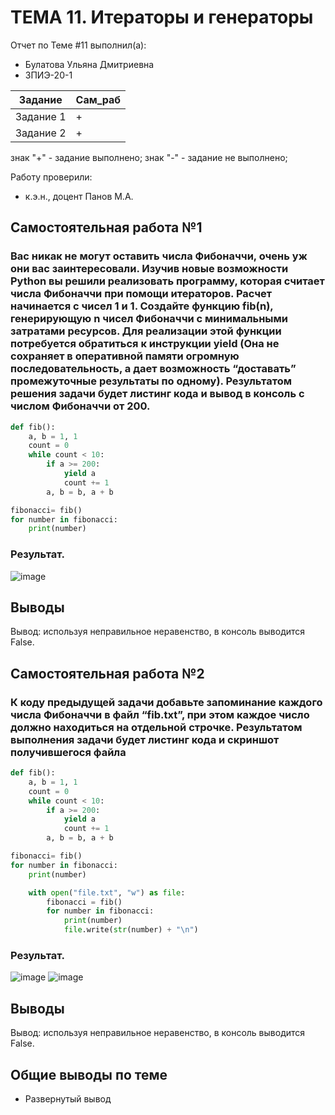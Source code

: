 # ТЕМА 11. Итераторы и генераторы
Отчет по Теме #11 выполнил(а):
- Булатова Ульяна Дмитриевна
- ЗПИЭ-20-1

| Задание | Сам_раб | 
| ------ | ------ | 
| Задание 1 | + | 
| Задание 2 | + | 


знак "+" - задание выполнено; знак "-" - задание не выполнено;

Работу проверили:
- к.э.н., доцент Панов М.А.

## Самостоятельная работа №1
###	Вас никак не могут оставить числа Фибоначчи, очень уж они вас заинтересовали. Изучив новые возможности Python вы решили реализовать программу, которая считает числа Фибоначчи при помощи итераторов. Расчет начинается с чисел 1 и 1. Создайте функцию fib(n), генерирующую n чисел Фибоначчи с минимальными затратами ресурсов. Для реализации этой функции потребуется обратиться к инструкции yield (Она не сохраняет в оперативной памяти огромную последовательность, а дает возможность “доставать” промежуточные результаты по одному). Результатом решения задачи будет листинг кода и вывод в консоль с числом Фибоначчи от 200.

```python
def fib():
    a, b = 1, 1  
    count = 0  
    while count < 10:  
        if a >= 200:
            yield a  
            count += 1 
        a, b = b, a + b  

fibonacci= fib()
for number in fibonacci:
    print(number)
```
### Результат.
![image](https://github.com/Capriceulia/lab/assets/95130454/1fd5e58c-4f98-4a84-abeb-e049ce02cef8)

## Выводы

Вывод: используя неправильное неравенство, в консоль выводится False.


## Самостоятельная работа №2
###	К коду предыдущей задачи добавьте запоминание каждого числа Фибоначчи в файл “fib.txt”, при этом каждое число должно находиться на отдельной строчке. Результатом выполнения задачи будет листинг кода и скриншот получившегося файла
```python
def fib():
    a, b = 1, 1
    count = 0
    while count < 10:
        if a >= 200:
            yield a
            count += 1
        a, b = b, a + b

fibonacci= fib()
for number in fibonacci:
    print(number)

    with open("file.txt", "w") as file:
        fibonacci = fib()
        for number in fibonacci:
            print(number)
            file.write(str(number) + "\n")
```

### Результат.
![image](https://github.com/Capriceulia/lab/assets/95130454/f4a37ba9-0ba9-41d5-8f8c-2cf5e30aaabe)
![image](https://github.com/Capriceulia/lab/assets/95130454/d7e7f3f4-69e5-4f6b-9da2-a5c4abd575bc)

## Выводы

Вывод: используя неправильное неравенство, в консоль выводится False.



## Общие выводы по теме
- Развернутый вывод
